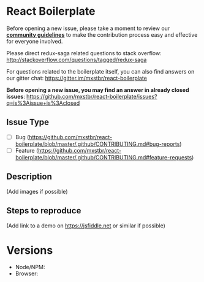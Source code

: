 # React Boilerplate

Before opening a new issue, please take a moment to review our [**community guidelines**](https://github.com/mxstbr/react-boilerplate/blob/master/.github/CONTRIBUTING.md) to make the contribution process easy and effective for everyone involved.

Please direct redux-saga related questions to stack overflow:
http://stackoverflow.com/questions/tagged/redux-saga

For questions related to the boilerplate itself, you can also find answers on our gitter chat:
https://gitter.im/mxstbr/react-boilerplate

**Before opening a new issue, you may find an answer in already closed issues**:
https://github.com/mxstbr/react-boilerplate/issues?q=is%3Aissue+is%3Aclosed

## Issue Type

- [ ] Bug (https://github.com/mxstbr/react-boilerplate/blob/master/.github/CONTRIBUTING.md#bug-reports)
- [ ] Feature (https://github.com/mxstbr/react-boilerplate/blob/master/.github/CONTRIBUTING.md#feature-requests)

## Description

(Add images if possible)

## Steps to reproduce

(Add link to a demo on https://jsfiddle.net or similar if possible)

# Versions

- Node/NPM:
- Browser:
